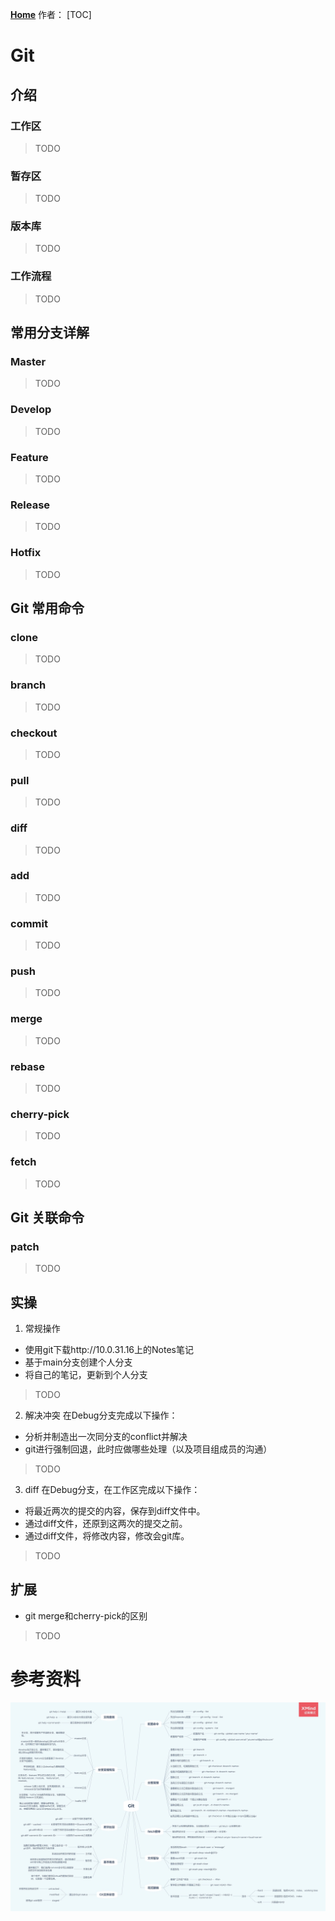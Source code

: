 **[Home](../../Menu.md)**
作者：
[TOC]
# Git

## 介绍
### 工作区
>TODO
### 暂存区
>TODO
### 版本库
>TODO
### 工作流程
>TODO

## 常用分支详解
### Master
>TODO
### Develop
>TODO
### Feature
>TODO
### Release
>TODO
### Hotfix
>TODO

## Git 常用命令
### clone
>TODO
### branch
>TODO
### checkout
>TODO
### pull
>TODO
### diff
>TODO
### add
>TODO
### commit
>TODO
### push
>TODO
### merge
>TODO
### rebase
>TODO
### cherry-pick
>TODO
### fetch
>TODO

## Git 关联命令
### patch
>TODO

## 实操
1. 常规操作
* 使用git下载http://10.0.31.16上的Notes笔记
* 基于main分支创建个人分支
* 将自己的笔记，更新到个人分支
>TODO

2. 解决冲突
在Debug分支完成以下操作：
* 分析并制造出一次同分支的conflict并解决
* git进行强制回退，此时应做哪些处理（以及项目组成员的沟通）
>TODO

3. diff
在Debug分支，在工作区完成以下操作：
* 将最近两次的提交的内容，保存到diff文件中。
* 通过diff文件，还原到这两次的提交之前。
* 通过diff文件，将修改内容，修改会git库。
>TODO

## 扩展
* git merge和cherry-pick的区别
>TODO

# 参考资料
![](image/Git/Git.png)